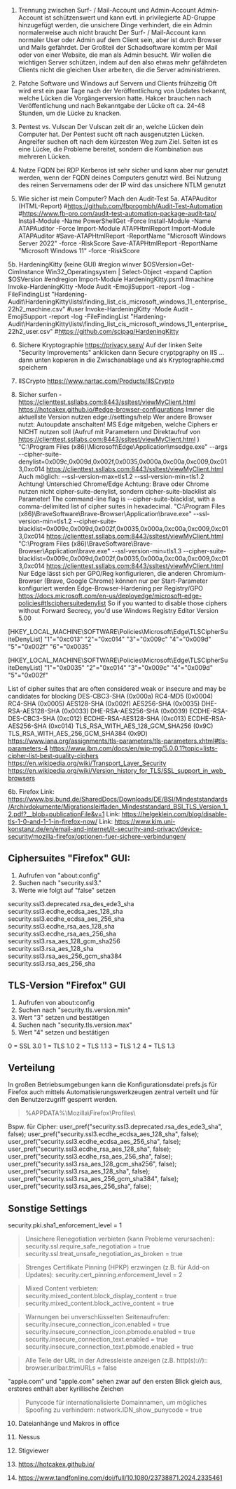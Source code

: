 1. Trennung zwischen Surf- / Mail-Account und Admin-Account
Admin-Account ist schützenswert und kann evtl. in privilegierte AD-Gruppe hinzugefügt werden, die unsichere Dinge verhindert, die ein Admin normalerweise auch nicht braucht
Der Surf- / Mail-Account kann normaler User oder Admin auf dem Client sein, aber ist durch Browser und Mails gefährdet. Der Großteil der Schadsoftware komtm per Mail oder von einer Website, die man als Admin besucht. Wir wollen die wichtigen Server schützen, indem auf den also etwas mehr gefährdeten Clients nicht die gleichen User arbeiten, die die Server administrieren.

2. Patche Software und Windows auf Servern und Clients frühzeitig
Oft wird erst ein paar Tage nach der Veröffentlichung von Updates bekannt, welche Lücken die Vorgängerversion hatte. Hakcer brauchen nach Veröffentlichung und nach Bekanntgabe der Lücke oft ca. 24-48 Stunden, um die Lücke zu knacken.

3. Pentest vs. Vulscan
Der Vulscan zeit dir an, welche Lücken dein Computer hat. Der Pentest sucht oft nach ausgenutzten Lücken. Angreifer suchen oft nach dem kürzesten Weg zum Ziel. Selten ist es eine Lücke, die Probleme bereitet, sondern die Kombination aus mehreren Lücken.

4. Nutze FQDN bei RDP
Kerberos ist sehr sicher und kann aber nur genutzt werden, wenn der FQDN deines Computers genutzt wird. Bei Nutzung des reinen Servernamens oder der IP wird das unsichere NTLM genutzt

5. Wie sicher ist mein Computer? Mach den Audit-Test
5a. ATAPAuditor (HTML-Report)
#https://github.com/fbprogmbh/Audit-Test-Automation
#https://www.fb-pro.com/audit-test-automation-package-audit-tap/
Install-Module -Name PowerShellGet -Force
Install-Module -Name ATAPAuditor -Force
Import-Module ATAPHtmlReport
Import-Module ATAPAuditor
#Save-ATAPHtmlReport -ReportName "Microsoft Windows Server 2022" -force -RiskScore
Save-ATAPHtmlReport -ReportName "Microsoft Windows 11" -force -RiskScore

5b. HardeningKitty (keine GUI)
#region winver
    $OSVersion=Get-CimInstance Win32_Operatingsystem | Select-Object -expand Caption
    $OSVersion
#endregion
Import-Module HardeningKitty.psm1
#machine
Invoke-HardeningKitty -Mode Audit -EmojiSupport -report -log -FileFindingList "Hardening-Audit\HardeningKitty\lists\finding_list_cis_microsoft_windows_11_enterprise_22h2_machine.csv"
#user
Invoke-HardeningKitty -Mode Audit -EmojiSupport -report -log -FileFindingList "Hardening-Audit\HardeningKitty\lists\finding_list_cis_microsoft_windows_11_enterprise_22h2_user.csv"
#https://github.com/scipag/HardeningKitty

6. Sichere Kryptographie
https://privacy.sexy/
Auf der linken Seite "Security Improvements" anklicken
dann
Secure cryptpgraphy on IIS ...
dann unten kopieren in die Zwischanablage
und als Kryptographie.cmd speichern

7. IISCrypto
https://www.nartac.com/Products/IISCrypto

9. Sicher surfen - https://clienttest.ssllabs.com:8443/ssltest/viewMyClient.html
https://hotcakex.github.io/#edge-browser-configurations
Immer die aktuellste Version nutzen
edge://settings/help
Wer andere Browser nutzt: Autoupdate anschalten!
MS Edge mitgeben, welche Ciphers er NICHT nutzen soll
(Aufruf mit Parametern und Direktaufruf von https://clienttest.ssllabs.com:8443/ssltest/viewMyClient.html )
"C:\Program Files (x86)\Microsoft\Edge\Application\msedge.exe" --args --cipher-suite-denylist=0x009c,0x009d,0x002f,0x0035,0x000a,0xc00a,0xc009,0xc013,0xc014 https://clienttest.ssllabs.com:8443/ssltest/viewMyClient.html
Auch möglich:
--ssl-version-max=tls1.2
--ssl-version-min=tls1.2
Achtung! Unterschied Chrome/Edge
Achtung: Brave oder Chrome nutzen nicht cipher-suite-denylist, sondern cipher-suite-blacklist als Parameter!
The command-line flag is --cipher-suite-blacklist, with a comma-delimited list of cipher suites in hexadecimal. 
"C:\Program Files (x86)\BraveSoftware\Brave-Browser\Application\brave.exe" --ssl-version-min=tls1.2 --cipher-suite-blacklist=0x009c,0x009d,0x002f,0x0035,0x000a,0xc00a,0xc009,0xc013,0xc014 https://clienttest.ssllabs.com:8443/ssltest/viewMyClient.html
"C:\Program Files (x86)\BraveSoftware\Brave-Browser\Application\brave.exe" --ssl-version-min=tls1.3 --cipher-suite-blacklist=0x009c,0x009d,0x002f,0x0035,0x000a,0xc00a,0xc009,0xc013,0xc014 https://clienttest.ssllabs.com:8443/ssltest/viewMyClient.html
Nur Edge lässt sich per GPO/Reg konfigurieren, die anderen Chromium-Browser (Brave, Google Chrome) können nur per Start-Parameter konfiguriert werden
Edge-Browser-Hardening per Registry/GPO
https://docs.microsoft.com/en-us/deployedge/microsoft-edge-policies#tlsciphersuitedenylist
So if you wanted to disable those ciphers without Forward Secrecy, you'd use
Windows Registry Editor Version 5.00

[HKEY_LOCAL_MACHINE\SOFTWARE\Policies\Microsoft\Edge\TLSCipherSuiteDenyList]
"1"="0xc013"
"2"="0xc014"
"3"="0x009c"
"4"="0x009d"
"5"="0x002f"
"6"="0x0035"

[HKEY_LOCAL_MACHINE\SOFTWARE\Policies\Microsoft\Edge\TLSCipherSuiteDenyList]
"1"="0x0035"
"2"="0xc014"
"3"="0x009c"
"4"="0x009d"
"5"="0x002f"

List of cipher suites that are often considered weak or insecure and may be candidates for blocking
DES-CBC3-SHA (0x000a)
RC4-MD5 (0x0004)
RC4-SHA (0x0005)
AES128-SHA (0x002f)
AES256-SHA (0x0035)
DHE-RSA-AES128-SHA (0x0033)
DHE-RSA-AES256-SHA (0x0039)
ECDHE-RSA-DES-CBC3-SHA (0xc012)
ECDHE-RSA-AES128-SHA (0xc013)
ECDHE-RSA-AES256-SHA (0xc014)
TLS_RSA_WITH_AES_128_GCM_SHA256 (0x9C)
TLS_RSA_WITH_AES_256_GCM_SHA384 (0x9D)
https://www.iana.org/assignments/tls-parameters/tls-parameters.xhtml#tls-parameters-4
https://www.ibm.com/docs/en/wip-mg/5.0.0.1?topic=lists-cipher-list-best-quality-ciphers
https://en.wikipedia.org/wiki/Transport_Layer_Security
https://en.wikipedia.org/wiki/Version_history_for_TLS/SSL_support_in_web_browsers


6b. Firefox 
Link: https://www.bsi.bund.de/SharedDocs/Downloads/DE/BSI/Mindeststandards/Archivdokumente/Migrationsleitfaden_Mindeststandard_BSI_TLS_Version_1_2.pdf?__blob=publicationFile&v=1
Link: https://helgeklein.com/blog/disable-tls-1-0-and-1-1-in-firefox-now/
Link: https://www.kim.uni-konstanz.de/en/email-and-internet/it-security-and-privacy/device-security/mozilla-firefox/optionen-fuer-sichere-verbindungen/

## Ciphersuites "Firefox" GUI:

1. Aufrufen von "about:config"
2. Suchen nach "security.ssl3."
3. Werte wie folgt auf "false" setzen

security.ssl3.deprecated.rsa_des_ede3_sha    
security.ssl3.ecdhe_ecdsa_aes_128_sha
security.ssl3.ecdhe_ecdsa_aes_256_sha    
security.ssl3.ecdhe_rsa_aes_128_sha    
security.ssl3.ecdhe_rsa_aes_256_sha    
security.ssl3.rsa_aes_128_gcm_sha256    
security.ssl3.rsa_aes_128_sha    
security.ssl3.rsa_aes_256_gcm_sha384    
security.ssl3.rsa_aes_256_sha



## TLS-Version "Firefox" GUI

1. Aufrufen von about:config
2. Suchen nach "security.tls.version.min"
3. Wert "3" setzen und bestätigen 
4. Suchen nach "security.tls.version.max"
5. Wert "4" setzen und bestätigen 

0 = SSL 3.0
1 = TLS 1.0
2 = TLS 1.1
3 = TLS 1.2
4 = TLS 1.3

## Verteilung

In großen Betriebsumgebungen kann die Konfigurationsdatei prefs.js für Firefox auch
mittels Automatisierungswerkzeugen zentral verteilt und für den Benutzerzugriff gesperrt werden.
> %APPDATA%\Mozilla\Firefox\Profiles\ 

Bspw. für Cipher:
user_pref("security.ssl3.deprecated.rsa_des_ede3_sha", false);
user_pref("security.ssl3.ecdhe_ecdsa_aes_128_sha", false);
user_pref("security.ssl3.ecdhe_ecdsa_aes_256_sha", false);
user_pref("security.ssl3.ecdhe_rsa_aes_128_sha", false);
user_pref("security.ssl3.ecdhe_rsa_aes_256_sha", false);
user_pref("security.ssl3.rsa_aes_128_gcm_sha256", false);
user_pref("security.ssl3.rsa_aes_128_sha", false);
user_pref("security.ssl3.rsa_aes_256_gcm_sha384", false);
user_pref("security.ssl3.rsa_aes_256_sha", false);

## Sonstige Settings

security.pki.sha1_enforcement_level = 1

> Unsichere Renegotiation verbieten (kann Probleme verursachen):
security.ssl.require_safe_negotiation = true
security.ssl.treat_unsafe_negotiation_as_broken = true


> Strenges Certifikate Pinning (HPKP) erzwingen (z.B. für Add-on Updates):
security.cert_pinning.enforcement_level = 2

> Mixed Content verbieten:
security.mixed_content.block_display_content = true
security.mixed_content.block_active_content = true 

> Warnungen bei unverschlüsselten Seitenaufrufen:
security.insecure_connection_icon.enabled = true
security.insecure_connection_icon.pbmode.enabled = true
security.insecure_connection_text.enabled = true
security.insecure_connection_text.pbmode.enabled = true

> Alle Teile der URL in der Adressleiste anzeigen (z.B. http(s)://)::
browser.urlbar.trimURLs = false

"аррӏе.com" und "apple.com" sehen zwar auf den ersten Blick gleich aus, ersteres enthält aber kyrillische Zeichen

> Punycode für internationalisierte Domainnamen, um mögliches Spoofing zu verhindern:
network.IDN_show_punycode = true

10. Dateianhänge und Makros in office

11. Nessus

12. Stigviewer

13. https://hotcakex.github.io/

14. https://www.tandfonline.com/doi/full/10.1080/23738871.2024.2335461
